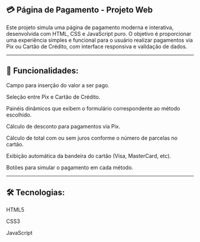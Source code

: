 ## 💳 Página de Pagamento - Projeto Web
Este projeto simula uma página de pagamento moderna e interativa, desenvolvida com HTML, CSS e JavaScript puro. O objetivo é proporcionar uma experiência simples e funcional para o usuário realizar pagamentos via Pix ou Cartão de Crédito, com interface responsiva e validação de dados.


---

## 🧾 Funcionalidades:
Campo para inserção do valor a ser pago.

Seleção entre Pix e Cartão de Crédito.

Painéis dinâmicos que exibem o formulário correspondente ao método escolhido.

Cálculo de desconto para pagamentos via Pix.

Cálculo de total com ou sem juros conforme o número de parcelas no cartão.

Exibição automática da bandeira do cartão (Visa, MasterCard, etc).

Botões para simular o pagamento em cada método.


---

## 🛠 Tecnologias:
HTML5

CSS3

JavaScript
